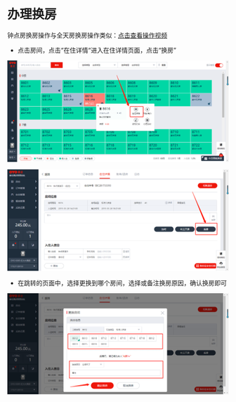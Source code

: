 # 办理换房

钟点房换房操作与全天房换房操作类似：[点击查看操作视频](http://crs-pms-vidio.oss-cn-beijing.aliyuncs.com/%E9%92%9F%E7%82%B9%E6%88%BF%E6%8D%A2%E6%88%BF.mp4)

* 点击房间，点击“在住详情“进入在住详情页面，点击“换房”

![](../../../.gitbook/assets/image%20%28290%29.png)

![](../../../.gitbook/assets/image%20%28145%29.png)

* 在跳转的页面中，选择更换到哪个房间，选择或备注换房原因，确认换房即可

![](../../../.gitbook/assets/image%20%28439%29.png)

